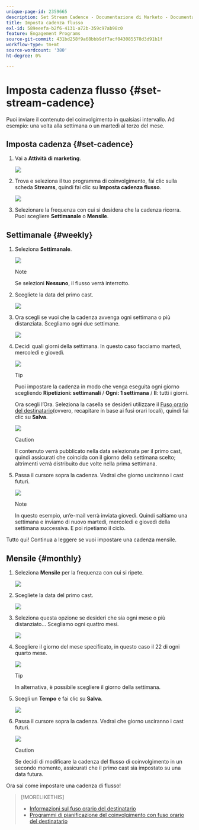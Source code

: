 ```yaml
---
unique-page-id: 2359665
description: Set Stream Cadence - Documentazione di Marketo - Documentazione del prodotto
title: Imposta cadenza flusso
exl-id: 589eeefa-b2f6-4131-a72b-359c97ab98c0
feature: Engagement Programs
source-git-commit: 431bd258f9a68bbb9df7acf043085578d3d91b1f
workflow-type: tm+mt
source-wordcount: '380'
ht-degree: 0%

---
```


# Imposta cadenza flusso {#set-stream-cadence}

Puoi inviare il contenuto del coinvolgimento in qualsiasi intervallo. Ad esempio: una volta alla settimana o un martedì al terzo del mese.

## Imposta cadenza {#set-cadence}

1. Vai a **Attività di marketing**.

   ![](assets/login-marketing-activities.png)

1. Trova e seleziona il tuo programma di coinvolgimento, fai clic sulla scheda **Streams**, quindi fai clic su **Imposta cadenza flusso**.

   ![](assets/selectstreamcadence.jpg)

1. Selezionare la frequenza con cui si desidera che la cadenza ricorra. Puoi scegliere **Settimanale** o **Mensile**.

## Settimanale {#weekly}

1. Seleziona **Settimanale**.

   ![](assets/image2017-12-5-14-3a9-3a43.png)

   >[!NOTE]
   >
   >Se selezioni **Nessuno**, il flusso verrà interrotto.

1. Scegliete la data del primo cast.

   ![](assets/image2017-12-5-14-3a10-3a17.png)

1. Ora scegli se vuoi che la cadenza avvenga ogni settimana o più distanziata. Scegliamo ogni due settimane.

   ![](assets/image2017-12-5-14-3a10-3a56.png)

1. Decidi quali giorni della settimana. In questo caso facciamo martedì, mercoledì e giovedì.

   ![](assets/image2017-12-5-14-3a12-3a29.png)

   >[!TIP]
   >
   >Puoi impostare la cadenza in modo che venga eseguita ogni giorno scegliendo **Ripetizioni: settimanali** / **Ogni: 1 settimana** / **Il**: tutti i giorni.

   Ora scegli l’Ora. Seleziona la casella se desideri utilizzare il [Fuso orario del destinatario](/help/marketo/product-docs/email-marketing/drip-nurturing/engagement-program-streams/set-stream-cadence/schedule-engagement-programs-with-recipient-time-zone.md)(ovvero, recapitare in base ai fusi orari locali), quindi fai clic su **Salva**.

   ![](assets/image2017-12-5-14-3a20-3a11.png)

   >[!CAUTION]
   >
   >Il contenuto verrà pubblicato nella data selezionata per il primo cast, quindi assicurati che coincida con il giorno della settimana scelto; altrimenti verrà distribuito due volte nella prima settimana.

1. Passa il cursore sopra la cadenza. Vedrai che giorno usciranno i cast futuri.

   ![](assets/image2017-12-5-14-3a17-3a29.png)

   >[!NOTE]
   >
   >In questo esempio, un’e-mail verrà inviata giovedì. Quindi saltiamo una settimana e inviamo di nuovo martedì, mercoledì e giovedì della settimana successiva. E poi ripetiamo il ciclo.

Tutto qui! Continua a leggere se vuoi impostare una cadenza mensile.

## Mensile {#monthly}

1. Seleziona **Mensile** per la frequenza con cui si ripete.

   ![](assets/image2014-9-15-16-3a30-3a15.png)

1. Scegliete la data del primo cast.

   ![](assets/image2014-9-15-16-3a30-3a11.png)

1. Seleziona questa opzione se desideri che sia ogni mese o più distanziato... Scegliamo ogni quattro mesi.

   ![](assets/image2014-9-15-16-3a30-3a7.png)

1. Scegliere il giorno del mese specificato, in questo caso il 22 di ogni quarto mese.

   ![](assets/image2014-9-15-16-3a29-3a51.png)

   >[!TIP]
   >
   >In alternativa, è possibile scegliere il giorno della settimana.

1. Scegli un **Tempo** e fai clic su **Salva**.

   ![](assets/image2014-9-15-16-3a29-3a42.png)

1. Passa il cursore sopra la cadenza. Vedrai che giorno usciranno i cast futuri.

   ![](assets/image2014-9-15-16-3a29-3a38.png)

   >[!CAUTION]
   >
   >Se decidi di modificare la cadenza del flusso di coinvolgimento in un secondo momento, assicurati che il primo cast sia impostato su una data futura.

Ora sai come impostare una cadenza di flusso!

>[!MORELIKETHIS]
>
>* [Informazioni sul fuso orario del destinatario](/help/marketo/product-docs/email-marketing/email-programs/email-program-actions/scheduling-with-recipient-time-zone/understanding-recipient-time-zone.md)
>* [Programmi di pianificazione del coinvolgimento con fuso orario del destinatario](/help/marketo/product-docs/email-marketing/drip-nurturing/engagement-program-streams/set-stream-cadence/schedule-engagement-programs-with-recipient-time-zone.md)

